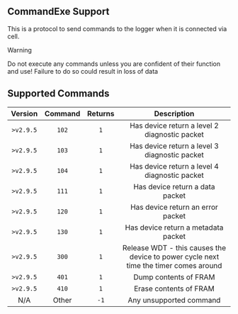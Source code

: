 ## CommandExe Support

This is a protocol to send commands to the logger when it is connected via cell. 

> [!WARNING]
> Do not execute any commands unless you are confident of their function and use! Failure to do so could result in loss of data 

## Supported Commands 

| Version | Command | Returns |                                      Description                                     |
|:-------:|:-------:|:-------:|:------------------------------------------------------------------------------------:|
| `>v2.9.5` |   `102`   |    `1`    |                     Has device return a level 2 diagnostic packet                    |
| `>v2.9.5` |   `103`   |    `1`    |                     Has device return a level 3 diagnostic packet                    |
| `>v2.9.5` |   `104`   |    `1`    |                     Has device return a level 4 diagnostic packet                    |
| `>v2.9.5` |   `111`   |    `1`    |                            Has device return a data packet                           |
| `>v2.9.5` |   `120`   |    `1`    |                           Has device return an error packet                          |
| `>v2.9.5` |   `130`   |    `1`    |                          Has device return a metadata packet                         |
| `>v2.9.5` |   `300`   |    `1`    | Release WDT - this causes the device to power cycle next time the timer comes around |
| `>v2.9.5` |   `401`   |    `1`    |                                 Dump contents of FRAM                                |
| `>v2.9.5` |   `410`   |    `1`    |                                Erase contents of FRAM                                |
|   N/A   |  Other  |    `-1`   |                               Any unsupported command                                |